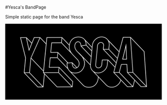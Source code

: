 #Yesca's BandPage

Simple static page for the band Yesca

![Yesca's logo](/img/yescaLogo.png?raw=true )